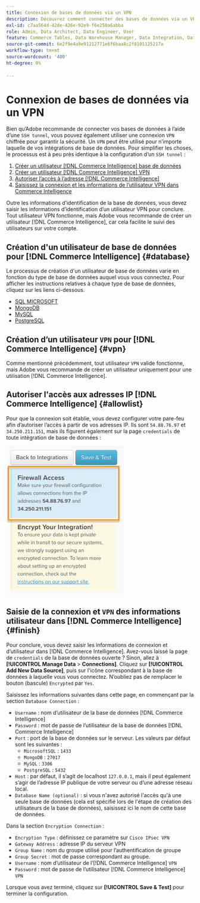 ```yaml
---
title: Connexion de bases de données via un VPN
description: Découvrez comment connecter des bases de données via un VPN au lieu du tunnel SSH.
exl-id: c7aa564d-42de-426e-92e9-f6e250a6abba
role: Admin, Data Architect, Data Engineer, User
feature: Commerce Tables, Data Warehouse Manager, Data Integration, Data Import/Export
source-git-commit: 6e2f9e4a9e91212771e6f6baa8c2f8101125217a
workflow-type: tm+mt
source-wordcount: '400'
ht-degree: 0%

---
```


# Connexion de bases de données via un VPN

Bien qu’Adobe recommande de connecter vos bases de données à l’aide d’une `SSH tunnel`, vous pouvez également utiliser une connexion `VPN` chiffrée pour garantir la sécurité. Un `VPN` peut être utilisé pour n’importe laquelle de vos intégrations de base de données. Pour simplifier les choses, le processus est à peu près identique à la configuration d’un `SSH tunnel` :

1. [Créer un utilisateur  [!DNL Commerce Intelligence]  base de données](#database)
1. [Créer un utilisateur  [!DNL Commerce Intelligence]  VPN](#vpn)
1. [Autoriser l’accès à l’adresse  [!DNL Commerce Intelligence] ](#allowlist)
1. [Saisissez la connexion et les informations de l’utilisateur VPN dans Commerce Intelligence](#finish)

Outre les informations d’identification de la base de données, vous devez saisir les informations d’identification d’un utilisateur VPN pour conclure. Tout utilisateur VPN fonctionne, mais Adobe vous recommande de créer un utilisateur [!DNL Commerce Intelligence], car cela facilite le suivi des utilisateurs sur votre compte.

## Création d&#39;un utilisateur de base de données pour [!DNL Commerce Intelligence] {#database}

Le processus de création d&#39;un utilisateur de base de données varie en fonction du type de base de données auquel vous vous connectez. Pour afficher les instructions relatives à chaque type de base de données, cliquez sur les liens ci-dessous.

* [SQL MICROSOFT](../integrations/microsoft-sql-server.md)
* [MongoDB](../integrations/databases-via-a-vpn.md)
* [MySQL](../integrations/mysql-via-a-direct-connection.md)
* [PostgreSQL](../integrations/postgresql.md)

## Création d’un utilisateur `VPN` pour [!DNL Commerce Intelligence] {#vpn}

Comme mentionné précédemment, tout utilisateur `VPN` valide fonctionne, mais Adobe vous recommande de créer un utilisateur uniquement pour une utilisation [!DNL Commerce Intelligence].

## Autoriser l&#39;accès aux adresses IP [!DNL Commerce Intelligence] {#allowlist}

Pour que la connexion soit établie, vous devez configurer votre pare-feu afin d’autoriser l’accès à partir de vos adresses IP. Ils sont `54.88.76.97` et `34.250.211.151`, mais ils figurent également sur la page `credentials` de toute intégration de base de données :

![MBI_Allow_Access_IPs.png](../../../assets/MBI_allow_access_IPs.png)

## Saisie de la connexion et `VPN` des informations utilisateur dans [!DNL Commerce Intelligence] {#finish}

Pour conclure, vous devez saisir les informations de connexion et d’utilisateur dans [!DNL Commerce Intelligence]. Avez-vous laissé la page de `credentials` de la base de données ouverte ? Sinon, allez à **[!UICONTROL Manage Data** > **Connections]**. Cliquez sur **[!UICONTROL Add New Data Source]**, puis sur l&#39;icône correspondant à la base de données à laquelle vous vous connectez. N’oubliez pas de remplacer le bouton (bascule) `Encrypted` par `Yes`.

Saisissez les informations suivantes dans cette page, en commençant par la section `Database Connection` :

* `Username` : nom d’utilisateur de la base de données [!DNL Commerce Intelligence]
* `Password` : mot de passe de l’utilisateur de la base de données [!DNL Commerce Intelligence]
* `Port` : port de la base de données sur le serveur. Les valeurs par défaut sont les suivantes :
   * `MicrosoftSQL` : `1433`
   * `MongoDB` : `27017`
   * `MySQL` : `3306`
   * `PostgreSQL` : `5432`
* `Host` : par défaut, il s’agit de localhost `127.0.0.1`, mais il peut également s’agir de l’adresse IP publique de votre serveur ou d’une adresse réseau local.
* `Database Name (optional)` : si vous n&#39;avez autorisé l&#39;accès qu&#39;à une seule base de données (cela est spécifié lors de l&#39;étape de création des utilisateurs de la base de données), saisissez ici le nom de cette base de données.

Dans la section `Encryption Connection` :

* `Encryption Type` : définissez ce paramètre sur `Cisco IPsec VPN`
* `Gateway Address` : adresse IP du serveur VPN
* `Group Name` : nom du groupe utilisé pour l’authentification de groupe
* `Group Secret` : mot de passe correspondant au groupe.
* `Username` : nom d’utilisateur de l’[!DNL Commerce Intelligence] `VPN`
* `Password` : mot de passe de l’utilisateur [!DNL Commerce Intelligence] `VPN`

Lorsque vous avez terminé, cliquez sur **[!UICONTROL Save & Test]** pour terminer la configuration.
